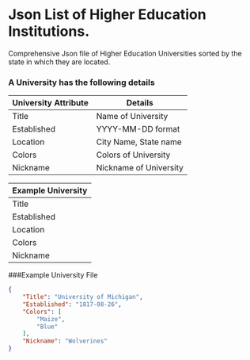 # Json List of Higher Education Institutions.
Comprehensive Json file of Higher Education Universities sorted by the state in which they are located.

### A University has the following details


University Attribute | Details
---------------------|--------------
Title | Name of University
Established | YYYY-MM-DD format
Location | City Name, State name
Colors | Colors of University
Nickname | Nickname of University


Example University |
-------------------|
Title | University of Michigan
Established | 1817-08-26
Location | Ann Arbor, Michigan
Colors | Maize and Blue
Nickname | Wolverines

###Example University File

```json 
{
    "Title": "University of Michigan",
    "Established": "1817-08-26",
    "Colors": [
        "Maize", 
        "Blue"
    ],
    "Nickname": "Wolverines"
}

